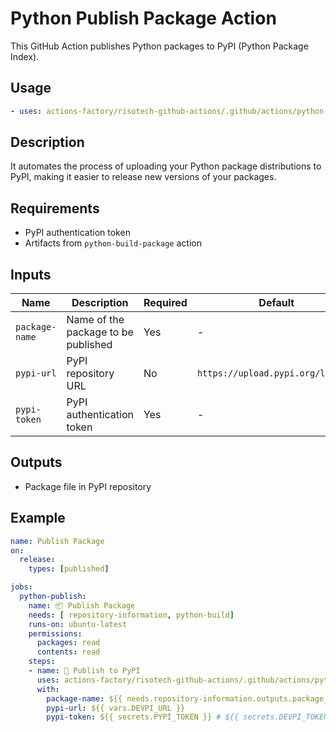 # Python Publish Package Action

This GitHub Action publishes Python packages to PyPI (Python Package Index).

## Usage

```yaml
- uses: actions-factory/risotech-github-actions/.github/actions/python-publish-package@main
```

## Description

It automates the process of uploading your Python package distributions to PyPI, making it easier to release new versions of your packages.

## Requirements

- PyPI authentication token
- Artifacts from `python-build-package` action

## Inputs

| Name | Description | Required | Default |
|------|-------------|----------|---------|
| `package-name` | Name of the package to be published | Yes | - |
| `pypi-url` | PyPI repository URL | No | `https://upload.pypi.org/legacy/` |
| `pypi-token` | PyPI authentication token | Yes | - |

## Outputs

- Package file in PyPI repository

## Example

```yaml
name: Publish Package
on:
  release:
    types: [published]

jobs:
  python-publish:
    name: 📦 Publish Package
    needs: [ repository-information, python-build]
    runs-on: ubuntu-latest
    permissions:
      packages: read
      contents: read
    steps:
    - name: 🚀 Publish to PyPI
      uses: actions-factory/risotech-github-actions/.github/actions/python-publish-package@main
      with:
        package-name: ${{ needs.repository-information.outputs.package_name }}
        pypi-url: ${{ vars.DEVPI_URL }}
        pypi-token: ${{ secrets.PYPI_TOKEN }} # ${{ secrets.DEVPI_TOKEN }}
```
